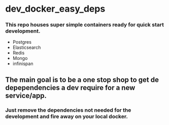 # dev_docker_easy_deps

### This repo houses super simple containers ready for quick start development.

- Postgres
- Elasticsearch
- Redis
- Mongo
- infinispan

## The main goal is to be a one stop shop to get de depependencies a dev require for a new service/app.

### Just remove the dependencies not needed for the development and fire away on your local docker.

